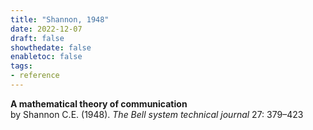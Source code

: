 ```yaml
---
title: "Shannon, 1948"
date: 2022-12-07
draft: false
showthedate: false
enabletoc: false
tags:
- reference
---
```


**A mathematical theory of communication**     
by Shannon C.E. (1948).
*The Bell system technical journal* 27: 379–423    

